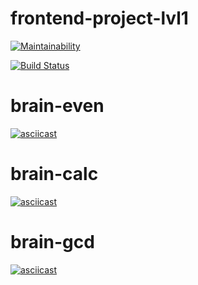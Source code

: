 # frontend-project-lvl1
[![Maintainability](https://api.codeclimate.com/v1/badges/a99a88d28ad37a79dbf6/maintainability)](https://codeclimate.com/github/codeclimate/codeclimate/maintainability)

[![Build Status](https://travis-ci.org/Timofey92/frontend-project-lvl1.svg?branch=master)](https://travis-ci.org/Timofey92/frontend-project-lvl1)

# brain-even
[![asciicast](https://asciinema.org/a/l9LBHs3OfLXgpvdoUPy43QLwF.svg)](https://asciinema.org/a/l9LBHs3OfLXgpvdoUPy43QLwF)

# brain-calc
[![asciicast](https://asciinema.org/a/CAJgzsoI3zkLrH1xU17lgN41c.svg)](https://asciinema.org/a/CAJgzsoI3zkLrH1xU17lgN41c)

# brain-gcd
[![asciicast](https://asciinema.org/a/C7SFTgPQCZ99QPGqB9btHk6i3.svg)](https://asciinema.org/a/C7SFTgPQCZ99QPGqB9btHk6i3)